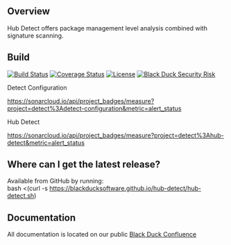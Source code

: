 ## Overview ##
Hub Detect offers package management level analysis combined with signature scanning.

## Build ##

[![Build Status](https://travis-ci.org/blackducksoftware/hub-gradle-plugin.svg?branch=master)](https://travis-ci.org/blackducksoftware/hub-detect)
[![Coverage Status](https://coveralls.io/repos/github/blackducksoftware/hub-detect/badge.svg?branch=master)](https://coveralls.io/github/blackducksoftware/hub-detect?branch=master)
[![License](https://img.shields.io/badge/License-Apache%202.0-blue.svg)](https://opensource.org/licenses/Apache-2.0)
[![Black Duck Security Risk](https://copilot.blackducksoftware.com/github/repos/blackducksoftware/hub-detect/branches/master/badge-risk.svg)](https://copilot.blackducksoftware.com/github/repos/blackducksoftware/hub-detect/branches/master)

Detect Configuration

https://sonarcloud.io/api/project_badges/measure?project=detect%3Adetect-configuration&metric=alert_status

Hub Detect

https://sonarcloud.io/api/project_badges/measure?project=detect%3Ahub-detect&metric=alert_status

## Where can I get the latest release? ##
Available from GitHub by running:  
bash <(curl -s https://blackducksoftware.github.io/hub-detect/hub-detect.sh)

## Documentation

All documentation is located on our public [Black Duck Confluence](https://blackducksoftware.atlassian.net/wiki/spaces/INTDOCS/pages/49131875/Hub+Detect)

